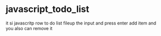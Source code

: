 # javascript_todo_list
it si javascritp row to do list
fileup the input  and press enter 
add item 
and you also can remove it 

